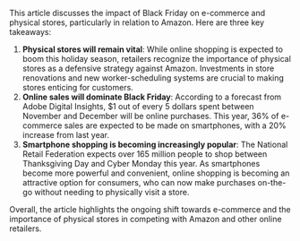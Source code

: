 This article discusses the impact of Black Friday on e-commerce and physical stores, particularly in relation to Amazon. Here are three key takeaways:

1. **Physical stores will remain vital**: While online shopping is expected to boom this holiday season, retailers recognize the importance of physical stores as a defensive strategy against Amazon. Investments in store renovations and new worker-scheduling systems are crucial to making stores enticing for customers.
2. **Online sales will dominate Black Friday**: According to a forecast from Adobe Digital Insights, $1 out of every 5 dollars spent between November and December will be online purchases. This year, 36% of e-commerce sales are expected to be made on smartphones, with a 20% increase from last year.
3. **Smartphone shopping is becoming increasingly popular**: The National Retail Federation expects over 165 million people to shop between Thanksgiving Day and Cyber Monday this year. As smartphones become more powerful and convenient, online shopping is becoming an attractive option for consumers, who can now make purchases on-the-go without needing to physically visit a store.

Overall, the article highlights the ongoing shift towards e-commerce and the importance of physical stores in competing with Amazon and other online retailers.